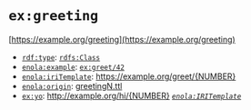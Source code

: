 # `ex:greeting`

[https://example.org/greeting](https://example.org/greeting)

* [`rdf:type`](https://docs.enola.dev/models/www.w3.org/1999/02/22-rdf-syntax-ns/type/): [`rdfs:Class`](https://docs.enola.dev/models/www.w3.org/2000/01/rdf-schema/Class/)
* [`enola:example`](https://docs.enola.dev/models/enola.dev/example/): [`ex:greet/42`](greet/_NUMBER.md?var.NUMBER=42)
* [`enola:iriTemplate`](https://docs.enola.dev/models/enola.dev/iriTemplate/): https://example.org/greet/{NUMBER}
* [`enola:origin`](https://docs.enola.dev/models/enola.dev/origin/): [greetingN.ttl](../classpath/example.org/greetingN.ttl.md)
* [`ex:yo`](https://example.org/yo): http://example.org/hi/{NUMBER} _[`enola:IRITemplate`](https://docs.enola.dev/models/enola.dev/IRITemplate/)_
